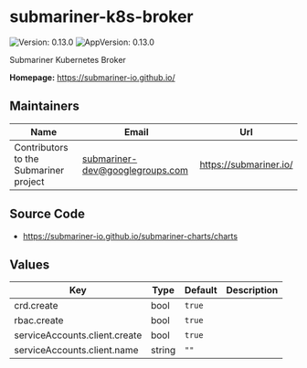 # submariner-k8s-broker

![Version: 0.13.0](https://img.shields.io/badge/Version-0.13.0-informational?style=flat-square) ![AppVersion: 0.13.0](https://img.shields.io/badge/AppVersion-0.13.0-informational?style=flat-square)

Submariner Kubernetes Broker

**Homepage:** <https://submariner-io.github.io/>

## Maintainers

| Name | Email | Url |
| ---- | ------ | --- |
| Contributors to the Submariner project | submariner-dev@googlegroups.com | https://submariner.io/ |

## Source Code

* <https://submariner-io.github.io/submariner-charts/charts>

## Values

| Key | Type | Default | Description |
|-----|------|---------|-------------|
| crd.create | bool | `true` |  |
| rbac.create | bool | `true` |  |
| serviceAccounts.client.create | bool | `true` |  |
| serviceAccounts.client.name | string | `""` |  |
